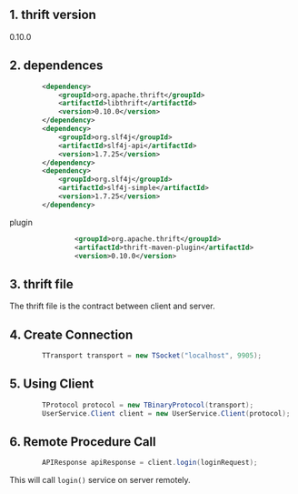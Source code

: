 ## 1. thrift version
0.10.0

## 2. dependences

```xml
        <dependency>
            <groupId>org.apache.thrift</groupId>
            <artifactId>libthrift</artifactId>
            <version>0.10.0</version>
        </dependency>
        <dependency>
            <groupId>org.slf4j</groupId>
            <artifactId>slf4j-api</artifactId>
            <version>1.7.25</version>
        </dependency>
        <dependency>
            <groupId>org.slf4j</groupId>
            <artifactId>slf4j-simple</artifactId>
            <version>1.7.25</version>
        </dependency>
```
plugin

```xml
                <groupId>org.apache.thrift</groupId>
                <artifactId>thrift-maven-plugin</artifactId>
                <version>0.10.0</version>
```

## 3. thrift file

The thrift file is the contract between client and server.


## 4. Create Connection

```java
        TTransport transport = new TSocket("localhost", 9905);
```

## 5. Using Client

```java
        TProtocol protocol = new TBinaryProtocol(transport);
        UserService.Client client = new UserService.Client(protocol);
```

## 6. Remote Procedure Call

```java
        APIResponse apiResponse = client.login(loginRequest);
```

This will call `login()` service on server remotely.
